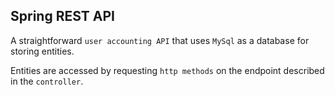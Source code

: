 <h2>Spring REST API</h2>

A straightforward <code>user accounting API</code> that uses <code>MySql</code> as a database for storing entities. 
<br>

Entities are accessed by requesting <code>http methods</code> on the endpoint described in the <code>controller</code>.
